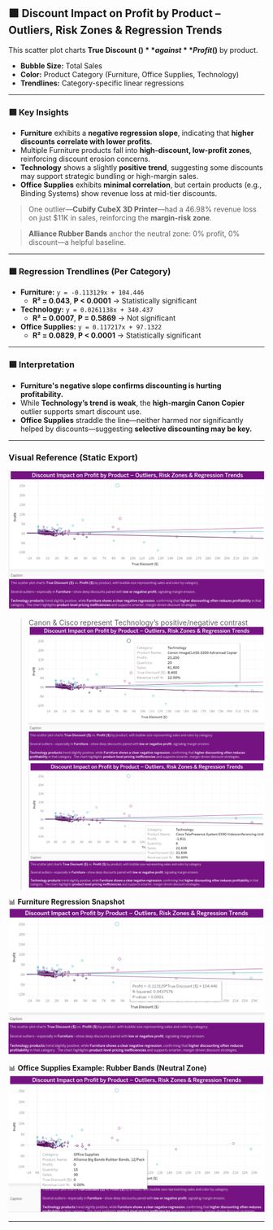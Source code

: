 ## 🟪 Discount Impact on Profit by Product – Outliers, Risk Zones & Regression Trends

This scatter plot charts **True Discount ($)** against **Profit ($)** by product.  
- **Bubble Size:** Total Sales  
- **Color:** Product Category (Furniture, Office Supplies, Technology)  
- **Trendlines:** Category-specific linear regressions  

---

### 🟩 Key Insights

- **Furniture** exhibits a **negative regression slope**, indicating that **higher discounts correlate with lower profits**.  
- Multiple Furniture products fall into **high-discount, low-profit zones**, reinforcing discount erosion concerns.
- **Technology** shows a slightly **positive trend**, suggesting some discounts may support strategic bundling or high-margin sales.  
- **Office Supplies** exhibits **minimal correlation**, but certain products (e.g., Binding Systems) show revenue loss at mid-tier discounts.

> One outlier—**Cubify CubeX 3D Printer**—had a 46.98% revenue loss on just $11K in sales, reinforcing the **margin-risk zone**.

> **Alliance Rubber Bands** anchor the neutral zone: 0% profit, 0% discount—a helpful baseline.

---

### 🟪 Regression Trendlines (Per Category)

- **Furniture:** `y = -0.113129x + 104.446`  
  - **R² = 0.043**, **P < 0.0001** → Statistically significant  
- **Technology:** `y = 0.0261138x + 340.437`  
  - **R² = 0.0007**, **P = 0.5869** → Not significant  
- **Office Supplies:** `y = 0.117217x + 97.1322`  
  - **R² = 0.0829**, **P < 0.0001** → Statistically significant

---

### 🟦  Interpretation

- **Furniture's negative slope confirms discounting is hurting profitability.**  
- While **Technology’s trend is weak**, the **high-margin Canon Copier** outlier supports smart discount use.  
- **Office Supplies** straddle the line—neither harmed nor significantly helped by discounts—suggesting **selective discounting may be key.**

---

### Visual Reference (Static Export)

![Overall Regression](../../Assets/Profit_Discount_Impact_Overall.png)  
> Canon & Cisco represent Technology’s positive/negative contrast  
![Canon Copier](../../Assets/Profit_Discount_Impact_Technology_CanonCopiers.png)  
![Cisco EX90](../../Assets/Profit_Discount_Impact_Technology_Cisco.png)  

📊 **Furniture Regression Snapshot**  
![Furniture](../../Assets/Profit_Discount_Impact_Furniture_Regression.png) 

📊 **Office Supplies Example: Rubber Bands (Neutral Zone)**  
![Rubber Bands](../../Assets/Profit_Discount_Impact_OfficeSupplies_Rubberbands.png)

---
